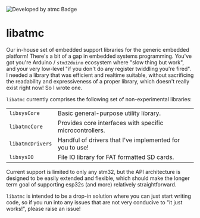 ![Developed by atmc Badge](https://img.shields.io/badge/atmc-We%20made%20this!-%23303030?labelColor=%23c80000)

# libatmc

Our in-house set of embedded support libraries for the generic embedded platform!
There's a bit of a gap in embedded systems programming. You've got you're Arduino / `stm32duino` ecosystem where "slow thing but work", and your very low-level "if you don't do any register twiddling you're fired".
I needed a library that was efficient and realtime suitable, without sacrificing the readability and expressiveness of a proper library, which doesn't really exist right now!
So I wrote one.

`libatmc` currently comprises the following set of non-experimental libraries:

|                  |                                                          |
| ---------------- | -------------------------------------------------------- |
| `libsysCore`     | Basic general-purpose utility library.                   |
| `libatmcCore`    | Provides core interfaces with specific microcontrollers. |
| `libatmcDrivers` | Handful of drivers that I've implemented for you to use! |
| `libsysIO`       | File IO library for FAT formatted SD cards.              |

Current support is limited to only any stm32, but the API architecture is designed to be easily extended and flexible, which should make the longer term goal of supporting esp32s (and more) relatively straightforward.

`libatmc` is intended to be a drop-in solution where you can just start writing code, so if you run into any issues that are not very conducive to "it just works!", please raise an issue!
